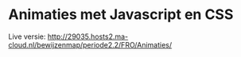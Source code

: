 # Animaties met Javascript en CSS

Live versie: http://29035.hosts2.ma-cloud.nl/bewijzenmap/periode2.2/FRO/Animaties/